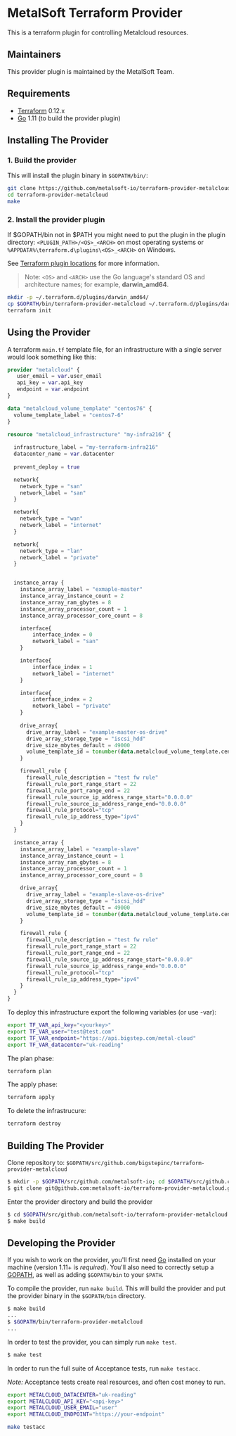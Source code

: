 MetalSoft Terraform Provider
==================
This is a terraform plugin for controlling Metalcloud resources.

Maintainers
-----------

This provider plugin is maintained by the MetalSoft Team.

Requirements
------------

-	[Terraform](https://www.terraform.io/downloads.html) 0.12.x
-	[Go](https://golang.org/doc/install) 1.11 (to build the provider plugin)


Installing The Provider
----------------------

### 1. Build the provider
This will install the plugin binary in `$GOPATH/bin/`:

```bash
git clone https://github.com/metalsoft-io/terraform-provider-metalcloud
cd terraform-provider-metalcloud
make
```

### 2. Install the provider plugin

If $GOPATH/bin not in $PATH you might need to put the plugin in the plugin directory: `<PLUGIN_PATH>/<OS>_<ARCH>` on most operating systems or `%APPDATA%\terraform.d\plugins\<OS>_<ARCH>` on Windows.

See [Terraform plugin locations](https://www.terraform.io/docs/extend/how-terraform-works.html#plugin-locations) for more information. 

> Note: `<OS>` and `<ARCH>` use the Go language's standard OS and architecture names; for example, **darwin_amd64**. 

```bash
mkdir -p ~/.terraform.d/plugins/darwin_amd64/
cp $GOPATH/bin/terraform-provider-metalcloud ~/.terraform.d/plugins/darwin_amd64/
terraform init
```

Using the Provider
------------------
A terraform `main.tf` template file, for an infrastructure with a single server would look something like this:

```terraform
provider "metalcloud" {
   user_email = var.user_email
   api_key = var.api_key 
   endpoint = var.endpoint
}

data "metalcloud_volume_template" "centos76" {
  volume_template_label = "centos7-6"
}

resource "metalcloud_infrastructure" "my-infra216" {
  
  infrastructure_label = "my-terraform-infra216"
  datacenter_name = var.datacenter
  
  prevent_deploy = true

  network{
    network_type = "san"
    network_label = "san"
  }

  network{
    network_type = "wan"
    network_label = "internet"
  }

  network{
    network_type = "lan"
    network_label = "private"
  }


  instance_array {
    instance_array_label = "exmaple-master"
    instance_array_instance_count = 2
    instance_array_ram_gbytes = 8
    instance_array_processor_count = 1
    instance_array_processor_core_count = 8

    interface{
        interface_index = 0
        network_label = "san"
    }

    interface{
        interface_index = 1
        network_label = "internet"
    }

    interface{
        interface_index = 2
        network_label = "private"
    }
    
    drive_array{
      drive_array_label = "example-master-os-drive"
      drive_array_storage_type = "iscsi_hdd"
      drive_size_mbytes_default = 49000
      volume_template_id = tonumber(data.metalcloud_volume_template.centos76.id)
    }

    firewall_rule {
      firewall_rule_description = "test fw rule"
      firewall_rule_port_range_start = 22
      firewall_rule_port_range_end = 22
      firewall_rule_source_ip_address_range_start="0.0.0.0"
      firewall_rule_source_ip_address_range_end="0.0.0.0"
      firewall_rule_protocol="tcp"
      firewall_rule_ip_address_type="ipv4"
    }
  }

  instance_array {
    instance_array_label = "example-slave"  
    instance_array_instance_count = 1
    instance_array_ram_gbytes = 8
    instance_array_processor_count = 1
    instance_array_processor_core_count = 8

    drive_array{
      drive_array_label = "example-slave-os-drive"
      drive_array_storage_type = "iscsi_hdd"
      drive_size_mbytes_default = 49000
      volume_template_id = tonumber(data.metalcloud_volume_template.centos76.id)
    }

    firewall_rule {
      firewall_rule_description = "test fw rule"
      firewall_rule_port_range_start = 22
      firewall_rule_port_range_end = 22
      firewall_rule_source_ip_address_range_start="0.0.0.0"
      firewall_rule_source_ip_address_range_end="0.0.0.0"
      firewall_rule_protocol="tcp"
      firewall_rule_ip_address_type="ipv4"
    }
  }
}


```

To deploy this infrastructure export the following variables (or use -var):

```bash
export TF_VAR_api_key="<yourkey>"
export TF_VAR_user="test@test.com"
export TF_VAR_endpoint="https://api.bigstep.com/metal-cloud"
export TF_VAR_datacenter="uk-reading"
```

The plan phase:
```bash
terraform plan
```

The apply phase:
```bash
terraform apply
```

To delete the infrastrucure:
```bash
terraform destroy
```

Building The Provider
---------------------

Clone repository to: `$GOPATH/src/github.com/bigstepinc/terraform-provider-metalcloud`

```sh
$ mkdir -p $GOPATH/src/github.com/metalsoft-io; cd $GOPATH/src/github.com/metalsoft-io
$ git clone git@github.com:metalsoft-io/terraform-provider-metalcloud.git
```

Enter the provider directory and build the provider

```sh
$ cd $GOPATH/src/github.com/metalsoft-io/terraform-provider-metalcloud
$ make build
```
Developing the Provider
---------------------------

If you wish to work on the provider, you'll first need [Go](http://www.golang.org) installed on your machine (version 1.11+ is *required*). You'll also need to correctly setup a [GOPATH](http://golang.org/doc/code.html#GOPATH), as well as adding `$GOPATH/bin` to your `$PATH`.

To compile the provider, run `make build`. This will build the provider and put the provider binary in the `$GOPATH/bin` directory.

```sh
$ make build
...
$ $GOPATH/bin/terraform-provider-metalcloud
...
```

In order to test the provider, you can simply run `make test`.

```sh
$ make test
```

In order to run the full suite of Acceptance tests, run `make testacc`.

*Note:* Acceptance tests create real resources, and often cost money to run.

```sh
export METALCLOUD_DATACENTER="uk-reading"
export METALCLOUD_API_KEY="<api-key>"
export METALCLOUD_USER_EMAIL="user"
export METALCLOUD_ENDPOINT="https://your-endpoint"

make testacc
```
